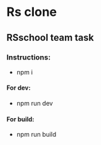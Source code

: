 # Rs clone

## RSschool team task

### Instructions:

- npm i

#### For dev:

- npm run dev

#### For build:

- npm run build
